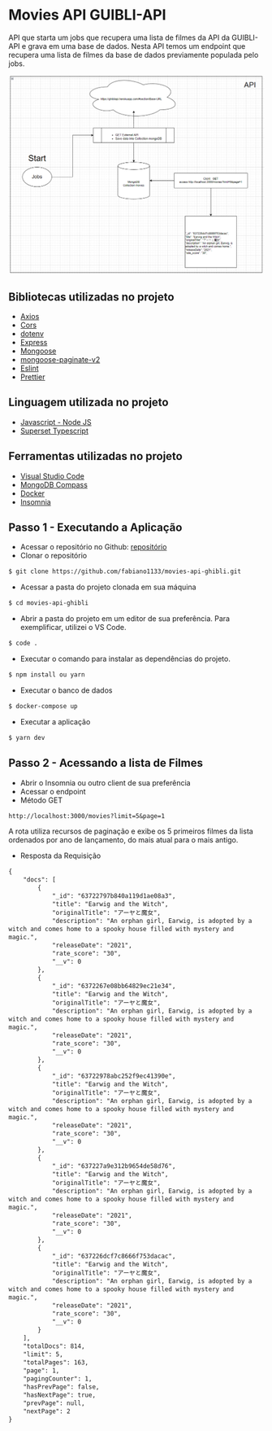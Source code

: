 # Movies API GUIBLI-API

API que starta um jobs que recupera uma lista de filmes da API da GUIBLI-API e grava em uma base de dados. Nesta API temos um endpoint que recupera uma lista de filmes da base de dados previamente populada pelo jobs.

![Workflow](https://github.com/fabiano1133/movies-api-ghibli/blob/main/workflow-api.png)

## Bibliotecas utilizadas no projeto
- [Axios](https://axios-http.com/docs/intro)
- [Cors](https://www.npmjs.com/package/cors)
- [dotenv](https://www.npmjs.com/package/dotenv)
- [Express](https://expressjs.com/en/starter/installing.html)
- [Mongoose](https://mongoosejs.com/)
- [mongoose-paginate-v2](https://www.npmjs.com/package/mongoose-paginate-v2)
- [Eslint](https://eslint.org/docs/latest/developer-guide/nodejs-api)
- [Prettier](https://prettier.io/)

## Linguagem utilizada no projeto
- [Javascript - Node JS](https://nodejs.org/en/)
- [Superset Typescript](https://www.typescriptlang.org/)
## Ferramentas utilizadas no projeto
- [Visual Studio Code](https://code.visualstudio.com/Download)
- [MongoDB Compass](https://www.mongodb.com/try/download/compass)
- [Docker](https://www.docker.com/)
- [Insomnia](https://insomnia.rest/download)

## Passo 1 - Executando a Aplicação

- Acessar o repositório no Github: [repositório](https://github.com/fabiano1133/movies-api-ghibli)
- Clonar o repositório
```bash
$ git clone https://github.com/fabiano1133/movies-api-ghibli.git
```
- Acessar a pasta do projeto clonada em sua máquina
```bash
$ cd movies-api-ghibli
```
- Abrir a pasta do projeto em um editor de sua preferência.
Para exemplificar, utilizei o VS Code.
```bash
$ code .
```
- Executar o comando para instalar as dependências do projeto.
```bash
$ npm install ou yarn
```
- Executar o banco de dados
```bash
$ docker-compose up
```

- Executar a aplicação
```bash
$ yarn dev
```
## Passo 2 - Acessando a lista de Filmes

- Abrir o Insomnia ou outro client de sua preferência
- Acessar o endpoint 
- Método GET
```
http://localhost:3000/movies?limit=5&page=1
```
A rota utiliza recursos de paginação e exibe os 5 primeiros filmes da lista ordenados por ano de lançamento, do mais atual para o mais antigo.

- Resposta da Requisição

```
{
	"docs": [
		{
			"_id": "63722797b840a119d1ae08a3",
			"title": "Earwig and the Witch",
			"originalTitle": "アーヤと魔女",
			"description": "An orphan girl, Earwig, is adopted by a witch and comes home to a spooky house filled with mystery and magic.",
			"releaseDate": "2021",
			"rate_score": "30",
			"__v": 0
		},
		{
			"_id": "6372267e08bb64829ec21e34",
			"title": "Earwig and the Witch",
			"originalTitle": "アーヤと魔女",
			"description": "An orphan girl, Earwig, is adopted by a witch and comes home to a spooky house filled with mystery and magic.",
			"releaseDate": "2021",
			"rate_score": "30",
			"__v": 0
		},
		{
			"_id": "63722978abc252f9ec41390e",
			"title": "Earwig and the Witch",
			"originalTitle": "アーヤと魔女",
			"description": "An orphan girl, Earwig, is adopted by a witch and comes home to a spooky house filled with mystery and magic.",
			"releaseDate": "2021",
			"rate_score": "30",
			"__v": 0
		},
		{
			"_id": "637227a9e312b9654de58d76",
			"title": "Earwig and the Witch",
			"originalTitle": "アーヤと魔女",
			"description": "An orphan girl, Earwig, is adopted by a witch and comes home to a spooky house filled with mystery and magic.",
			"releaseDate": "2021",
			"rate_score": "30",
			"__v": 0
		},
		{
			"_id": "637226dcf7c8666f753dacac",
			"title": "Earwig and the Witch",
			"originalTitle": "アーヤと魔女",
			"description": "An orphan girl, Earwig, is adopted by a witch and comes home to a spooky house filled with mystery and magic.",
			"releaseDate": "2021",
			"rate_score": "30",
			"__v": 0
		}
	],
	"totalDocs": 814,
	"limit": 5,
	"totalPages": 163,
	"page": 1,
	"pagingCounter": 1,
	"hasPrevPage": false,
	"hasNextPage": true,
	"prevPage": null,
	"nextPage": 2
}
```
